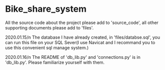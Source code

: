 # Bike_share_system


All the source code about the project please add to 'source_code',
all other supporting documents please add to 'files'.

2020.01.15/n
The database I have already created, in 'files/databse.sql', you can run this file on your SQL Sever(I use Navicat and I recommand you to use this convenient sql manage system.)

2020.01.16/n
The README of 'db_lib.py' and 'connections.py' is in 'db_lib.py'. Please familiarize yourself with them.
